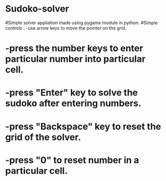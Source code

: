 # Sudoko-solver
#Simple solver appliation made using pygame module in python.
#Simple controls : -use arrow keys to move the pointer on the grid. 
#                  -press the number keys to enter particular number into particular cell.
#                  -press "Enter" key to solve the sudoko after entering numbers.
#                  -press "Backspace" key to reset the grid of the solver.
#                  -press "0" to reset number in a particular cell.
